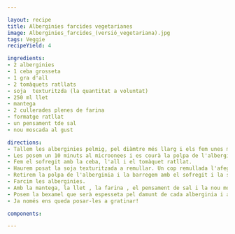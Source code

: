 ```yaml
---

layout: recipe
title: Alberginies farcides vegetarianes
image: Alberginies_farcides_(versió_vegetariana).jpg
tags: Veggie 
recipeYield: 4

ingredients:
- 2 alberginies
- 1 ceba grosseta
- 1 gra d'all
- 2 tomàquets ratllats
- soja  texturitzda (la quantitat a voluntat)
- 250 ml llet
- mantega
- 2 cullerades plenes de farina
- formatge ratllat
- un pensament tde sal
- nou moscada al gust

directions:
- Tallem les alberginies pelmig, pel diàmtre més llarg i els fem unes marques diagonals a la polpa.
- Les posem un 10 minuts al microonees i es courà la polpa de l'alberginia.
- Fem el sofregit amb la ceba, l'all i el tomàquet ratllat.
- Haurem posat la soja texturitzada a remullar. Un cop remullada l'afegim al sofregit.
- Retirem la polpa de l'alberginia i la barregem amb el sofregit i la soja.
- Farcim les alberginies.
- Amb la mantega, la llet , la farina , el pensament de sal i la nou moscada farem la bexamel.
- Posem la bexamel que serà espesseta pel damunt de cada alberginia i a sobre el formatge ratllat.
- Ja només ens queda posar-les a gratinar!

components:

---
```


